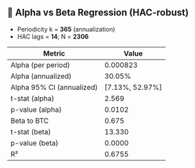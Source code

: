 ## 📎 Alpha vs Beta Regression (HAC-robust)

- Periodicity k = **365** (annualization)
- HAC lags = **14**; N = **2306**

| Metric | Value |
|---|---|
| Alpha (per period) | 0.000823 |
| Alpha (annualized) | 30.05% |
| Alpha 95% CI (annualized) | [7.13%, 52.97%] |
| t-stat (alpha) | 2.569 |
| p-value (alpha) | 0.0102 |
| Beta to BTC | 0.675 |
| t-stat (beta) | 13.330 |
| p-value (beta) | 0.0000 |
| R² | 0.6755 |
